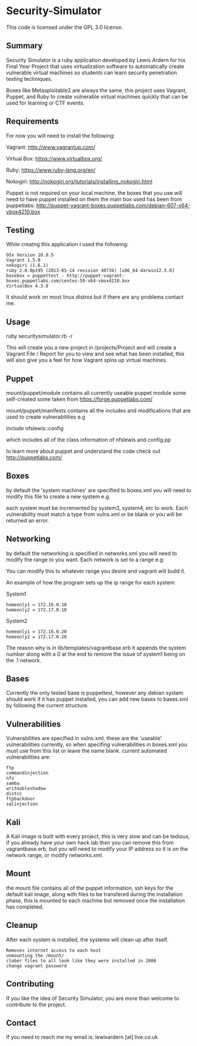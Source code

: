 Security-Simulator 
==
This code is licensed under the GPL 3.0 license.

Summary
--

Security Simulator is a ruby application developed by Lewis Ardern for his Final Year Project that uses virtualization software to automatically create vulnerable virtual machines so students can learn security penetration testing techniques. 

Boxes like Metasploitable2 are always the same, this project uses Vagrant, Puppet, and Ruby to create vulnerable virtual machines quickly that can be used for learning or CTF events. 

Requirements
--
For now you will need to install the following:

Vagrant: http://www.vagrantup.com/

Virtual Box: https://www.virtualbox.org/

Ruby: https://www.ruby-lang.org/en/

Nokogiri: http://nokogiri.org/tutorials/installing_nokogiri.html

Puppet is not required on your local machine, the boxes that you use will need to have puppet installed on them the main box used has been from puppetlabs: http://puppet-vagrant-boxes.puppetlabs.com/debian-607-x64-vbox4210.box

Testing
--
While creatng this application I used the following:

	OSx Version 10.8.5
	Vagrant 1.5.0
	nokogiri (1.6.1)
	ruby 2.0.0p195 (2013-05-14 revision 40734) [x86_64-darwin12.5.0]
	basebox = puppettest - http://puppet-vagrant-boxes.puppetlabs.com/centos-59-x64-vbox4210.box
	VirtualBox 4.3.0

It should work on most linux distros but if there are any problems contact me.

Usage
--
ruby securitysimulator.rb -r  

This will create you a new project in /projects/Project and will create a Vagrant File / Report for you to view and see what has been installed, this will also give you a feel for how Vagrant spins up virtual machines. 

Puppet
--

mount/puppet/module 
contains all currently useable puppet module some self-created some taken from https://forge.puppetlabs.com/

mount/puppet/manifests
contains all the includes and modifications that are used to create vulnerabilities e.g 

include nfslewis::config 

which includes all of the class information of nfslewis and config.pp 

to learn more about puppet and understand the code check out http://puppetlabs.com/

Boxes
--
by default the 'system machines' are specified to boxes.xml you will need to modify this file to create a new system e.g. 

each system must be incremented by system3, system4, etc to work. Each vulnerability must match a type from vulns.xml or be blank or you will be returned an error. 

Networking
--
by default the networking is specified in networks.xml you will need to modify the range to you want. Each network is set to a range e.g:


You can modify this to whatever range you desire and vagrant will build it.

An example of how the program sets up the ip range for each system:

System1

    homeonly1 = 172.16.0.10 
	homeonly2 = 172.17.0.10 

System2 

	homeonly1 = 172.16.0.20 
	homeonly2 = 172.17.0.20  

The reason why is in lib/templates/vagrantbase.erb  it appends the system number along with a 0 at the end to remove the issue of system1 being on the .1 network.

Bases
--
Currently the only tested base is puppettest, however any debian system should work if it has puppet installed, you can add new bases to bases.xml by following the current structure. 

Vulnerabilities
--
Vulnerabilities are specified in vulns.xml, these are the 'useable' vulnerabilities currently, so when specifing vulnerabilities in boxes.xml you must use from this list or leave the name blank. current automated vulnerabilities are:
	
	ftp
	commandinjection
    nfs
    samba
    writeableshadow
    distcc
    ftpbackdoor
    sqlinjection

Kali
--
A Kali image is built with every project, this is very slow and can be tedious, if you already have your own hack lab then you can remove this from vagrantbase.erb, but you will need to modify your IP address so it is on the network range, or modify networks.xml.

Mount
--
the mount file contains all of the puppet information, ssh keys for the default kali image, along with files to be transfered during the installation phase, this is mounted to each machine but removed once the installation has completed.

Cleanup
--
After each system is installed, the systems will clean up after itself.

	Removes internet access to each host
	unmounting the /mount/
	clober files to all look like they were installed in 2006  
	change vagrant password 

Contributing
--
If you like the idea of Security Simulator, you are more than welcome to contribute to the project.

Contact
--
If you need to reach me my email is: lewisardern [at] live.co.uk
